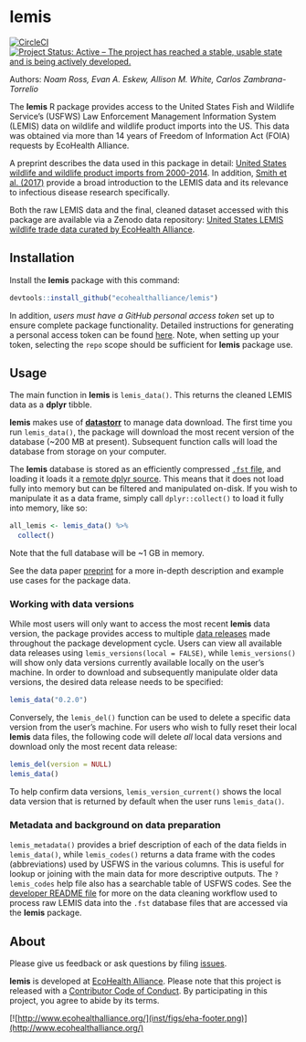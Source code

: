 
<!-- README.md is generated from README.Rmd. Please edit that file -->

# lemis

<!-- badges: start -->

[![CircleCI](https://circleci.com/gh/ecohealthalliance/lemis.svg?style=shield&circle-token=23cd13e8d5276a8100a83984982d065d1773fd77)](https://circleci.com/gh/ecohealthalliance/lemis)
[![Project Status: Active – The project has reached a stable, usable
state and is being actively
developed.](https://www.repostatus.org/badges/latest/active.svg)](https://www.repostatus.org/#active)

<!-- badges: end -->

Authors: *Noam Ross, Evan A. Eskew, Allison M. White, Carlos
Zambrana-Torrelio*

The **lemis** R package provides access to the United States Fish and
Wildlife Service’s (USFWS) Law Enforcement Management Information System
(LEMIS) data on wildlife and wildlife product imports into the US. This
data was obtained via more than 14 years of Freedom of Information Act
(FOIA) requests by EcoHealth Alliance.

A preprint describes the data used in this package in detail: [United
States wildlife and wildlife product imports
from 2000-2014](https://doi.org/10.1101/780197). In addition, [Smith et
al. (2017)](https://doi.org/10.1007/s10393-017-1211-7) provide a broad
introduction to the LEMIS data and its relevance to infectious disease
research specifically.

Both the raw LEMIS data and the final, cleaned dataset accessed with
this package are available via a Zenodo data repository: [United States
LEMIS wildlife trade data curated by EcoHealth
Alliance](https://doi.org/10.5281/zenodo.3387661).

## Installation

Install the **lemis** package with this command:

``` r
devtools::install_github("ecohealthalliance/lemis")
```

In addition, *users must have a GitHub personal access token* set up to
ensure complete package functionality. Detailed instructions for
generating a personal access token can be found
[here](http://happygitwithr.com/github-pat.html#step-by-step). Note,
when setting up your token, selecting the `repo` scope should be
sufficient for **lemis** package use.

## Usage

The main function in **lemis** is `lemis_data()`. This returns the
cleaned LEMIS data as a **dplyr** tibble.

**lemis** makes use of
[**datastorr**](https://github.com/ropenscilabs/datastorr) to manage
data download. The first time you run `lemis_data()`, the package will
download the most recent version of the database (~200 MB at present).
Subsequent function calls will load the database from storage on your
computer.

The **lemis** database is stored as an efficiently compressed [`.fst`
file](https://github.com/fstpackage/fst), and loading it loads it a
[remote dplyr source](https://github.com/krlmlr/fstplyr). This means
that it does not load fully into memory but can be filtered and
manipulated on-disk. If you wish to manipulate it as a data frame,
simply call `dplyr::collect()` to load it fully into memory, like so:

``` r
all_lemis <- lemis_data() %>% 
  collect()
```

Note that the full database will be ~1 GB in memory.

See the data paper [preprint](https://doi.org/10.1101/780197) for a more
in-depth description and example use cases for the package data.

### Working with data versions

While most users will only want to access the most recent **lemis** data
version, the package provides access to multiple [data
releases](https://github.com/ecohealthalliance/lemis/releases) made
throughout the package development cycle. Users can view all available
data releases using `lemis_versions(local = FALSE)`, while
`lemis_versions()` will show only data versions currently available
locally on the user’s machine. In order to download and subsequently
manipulate older data versions, the desired data release needs to be
specified:

``` r
lemis_data("0.2.0")
```

Conversely, the `lemis_del()` function can be used to delete a specific
data version from the user’s machine. For users who wish to fully reset
their local **lemis** data files, the following code will delete *all*
local data versions and download only the most recent data release:

``` r
lemis_del(version = NULL)
lemis_data()
```

To help confirm data versions, `lemis_version_current()` shows the local
data version that is returned by default when the user runs
`lemis_data()`.

### Metadata and background on data preparation

`lemis_metadata()` provides a brief description of each of the data
fields in `lemis_data()`, while `lemis_codes()` returns a data frame
with the codes (abbreviations) used by USFWS in the various columns.
This is useful for lookup or joining with the main data for more
descriptive outputs. The `?lemis_codes` help file also has a searchable
table of USFWS codes. See the [developer README
file](https://github.com/ecohealthalliance/lemis/tree/master/data-raw/README.md)
for more on the data cleaning workflow used to process raw LEMIS data
into the `.fst` database files that are accessed via the **lemis**
package.

## About

Please give us feedback or ask questions by filing
[issues](https://github.com/ecohealthalliance/lemis/issues).

**lemis** is developed at [EcoHealth
Alliance](https://github.com/ecohealthalliance). Please note that this
project is released with a [Contributor Code of
Conduct](CODE_OF_CONDUCT.md). By participating in this project, you
agree to abide by its
terms.

[![http://www.ecohealthalliance.org/](inst/figs/eha-footer.png)](http://www.ecohealthalliance.org/)
